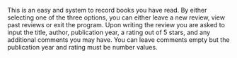 This is an easy and system to record books you have read. By either selecting one of the three options, you can either leave a new review, view past reviews or exit the program. 
Upon writing the review you are asked to input the title, author, publication year, a rating out of 5 stars, and any additional comments you may have. 
You can leave comments empty but the publication year and rating must be number values. 
